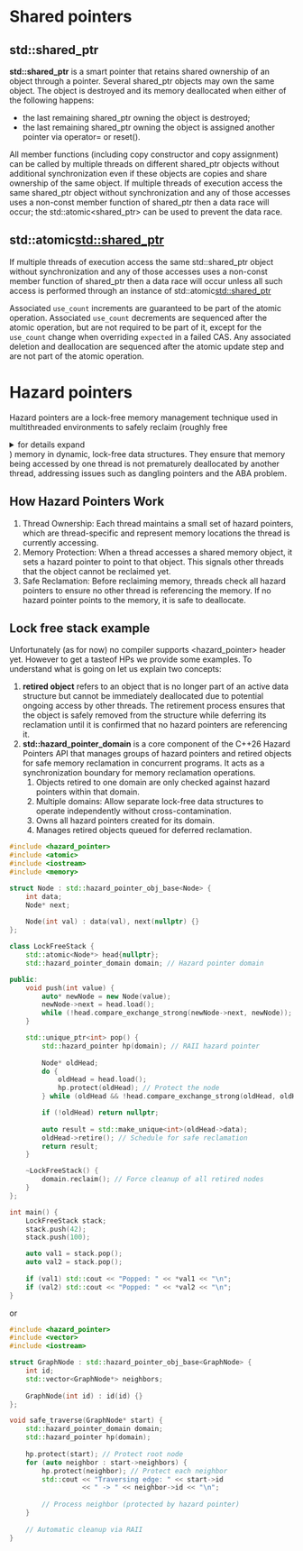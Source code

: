 # Shared pointers

## std::shared_ptr

**std::shared_ptr** is a smart pointer that retains shared ownership of an object through a pointer. Several shared_ptr objects may own the same object. The object is destroyed and its memory deallocated when either of the following happens:
  - the last remaining shared_ptr owning the object is destroyed;
  - the last remaining shared_ptr owning the object is assigned another pointer via operator= or reset().

All member functions (including copy constructor and copy assignment) can be called by multiple threads on different shared_ptr objects without additional synchronization even if these objects are copies and share ownership of the same object. If multiple threads of execution access the same shared_ptr object without synchronization and any of those accesses uses a non-const member function of shared_ptr then a data race will occur; the std::atomic<shared_ptr> can be used to prevent the data race.

## std::atomic<std::shared_ptr>

If multiple threads of execution access the same std::shared_ptr object without synchronization and any of those accesses uses a non-const member function of shared_ptr then a data race will occur unless all such access is performed through an instance of std::atomic<std::shared_ptr>

Associated `use_count` increments are guaranteed to be part of the atomic operation. Associated `use_count` decrements are sequenced after the atomic operation, but are not required to be part of it, except for the `use_count` change when overriding `expected` in a failed CAS. Any associated deletion and deallocation are sequenced after the atomic update step and are not part of the atomic operation.
# Hazard pointers

Hazard pointers are a lock-free memory management technique used in multithreaded environments to safely reclaim 
(roughly free <details>
  <summary>for details expand</summary>
  <p>Reclamation refers to the process of freeing or recovering resources, particularly memory, 
    that are no longer in use by a program or system. In computing, memory reclamation ensures efficient 
    utilization of finite memory by safely deallocating memory blocks that have been detached from data structures 
    but are still referenced by threads. This is critical in concurrent programming, where improper reclamation can 
    lead to issues such as use-after-free errors, memory leaks, or dangling pointers.
  </p>
</details>) memory in dynamic, 
lock-free data structures. They ensure that memory being accessed by one thread is not prematurely deallocated by another thread, 
addressing issues such as dangling pointers and the ABA problem.

## How Hazard Pointers Work
  1. Thread Ownership: Each thread maintains a small set of hazard pointers, which are thread-specific and represent memory locations the thread is currently accessing.
  2. Memory Protection: When a thread accesses a shared memory object, it sets a hazard pointer to point to that object. This signals other threads that the object cannot be reclaimed yet.
  3. Safe Reclamation: Before reclaiming memory, threads check all hazard pointers to ensure no other thread is referencing the memory. If no hazard pointer points to the memory, it is safe to deallocate.

## Lock free stack example

Unfortunately (as for now) no compiler supports <hazard_pointer> header yet. However to get a tasteof HPs we provide some examples. To understand what is going on let us explain two concepts:
1. **retired object** refers to an object that is no longer part of an active data structure but cannot be immediately deallocated due to potential ongoing access by other threads. The retirement process ensures that the object is safely removed from the structure while deferring its reclamation until it is confirmed that no hazard pointers are referencing it.
2. **std::hazard_pointer_domain** is a core component of the C++26 Hazard Pointers API that manages groups of hazard pointers and retired objects for safe memory reclamation in concurrent programs. It acts as a synchronization boundary for memory reclamation operations.
   1.  Objects retired to one domain are only checked against hazard pointers within that domain.
   2.  Multiple domains: Allow separate lock-free data structures to operate independently without cross-contamination.
   3.  Owns all hazard pointers created for its domain.
   4.  Manages retired objects queued for deferred reclamation.


```cpp
#include <hazard_pointer>
#include <atomic>
#include <iostream>
#include <memory>

struct Node : std::hazard_pointer_obj_base<Node> {
    int data;
    Node* next;
    
    Node(int val) : data(val), next(nullptr) {}
};

class LockFreeStack {
    std::atomic<Node*> head{nullptr};
    std::hazard_pointer_domain domain; // Hazard pointer domain

public:
    void push(int value) {
        auto* newNode = new Node(value);
        newNode->next = head.load();
        while (!head.compare_exchange_strong(newNode->next, newNode));
    }

    std::unique_ptr<int> pop() {
        std::hazard_pointer hp(domain); // RAII hazard pointer
        
        Node* oldHead;
        do {
            oldHead = head.load();
            hp.protect(oldHead); // Protect the node
        } while (oldHead && !head.compare_exchange_strong(oldHead, oldHead->next));

        if (!oldHead) return nullptr;
        
        auto result = std::make_unique<int>(oldHead->data);
        oldHead->retire(); // Schedule for safe reclamation
        return result;
    }

    ~LockFreeStack() {
        domain.reclaim(); // Force cleanup of all retired nodes
    }
};

int main() {
    LockFreeStack stack;
    stack.push(42);
    stack.push(100);

    auto val1 = stack.pop();
    auto val2 = stack.pop();
    
    if (val1) std::cout << "Popped: " << *val1 << "\n";
    if (val2) std::cout << "Popped: " << *val2 << "\n";
}
```

or 

```cpp
#include <hazard_pointer>
#include <vector>
#include <iostream>

struct GraphNode : std::hazard_pointer_obj_base<GraphNode> {
    int id;
    std::vector<GraphNode*> neighbors;
    
    GraphNode(int id) : id(id) {}
};

void safe_traverse(GraphNode* start) {
    std::hazard_pointer_domain domain;
    std::hazard_pointer hp(domain);
    
    hp.protect(start); // Protect root node
    for (auto neighbor : start->neighbors) {
        hp.protect(neighbor); // Protect each neighbor
        std::cout << "Traversing edge: " << start->id 
                  << " -> " << neighbor->id << "\n";
        
        // Process neighbor (protected by hazard pointer)
    }
    
    // Automatic cleanup via RAII
}
```
